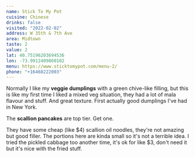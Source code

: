 ```yaml
---
name: Stick To My Pot
cuisine: Chinese
drinks: false
visited: "2022-02-02"
address: W 35th & 7th Ave
area: Midtown
taste: 2
value: 2
lat: 40.75196203694536
lon: -73.9912409860102
menu: https://www.sticktomypot.com/menu-2/
phone: "+16468222003"
---
```


Normally I like my **veggie dumplings** with a green chive-like filling, but this is like my first time I liked a mixed veg situation, they had a lot of mala flavour and stuff. And great texture. First actually good dumplings I've had in New York.

The **scallion pancakes** are top tier. Get one.

They have some cheap (like $4) scallion oil noodles, they're not amazing but good filler. The portions here are kinda small so it's not a terrible idea. I tried the pickled cabbage too another time, it's ok for like $3, don't need it but it's nice with the fried stuff.
